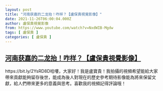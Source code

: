 ```yaml
---
layout: post
title: "河南获嘉的二龙抬！咋样？【盧保貴視覺影像】"
date: 2021-11-26T06:00:04.000Z
author: 盧保貴視覺影像
from: https://www.youtube.com/watch?v=NxdWIB-Mgdw
tags: [ 盧保貴 ]
categories: [ 盧保貴 ]
---
```

<!--1637906404000-->
[河南获嘉的二龙抬！咋样？【盧保貴視覺影像】](https://www.youtube.com/watch?v=NxdWIB-Mgdw)
------

<div>
https://bit.ly/2YsRD8D哈嘍，大家好！我是盧寶貴！我拍攝的視頻希望能給大家帶來貢獻能夠留存後世，能成為後人對現在的歷史參考期待影像能為將來保留文獻，給人們帶來更多的意義與思考。喜歡我的視頻記得評論哦！
</div>
